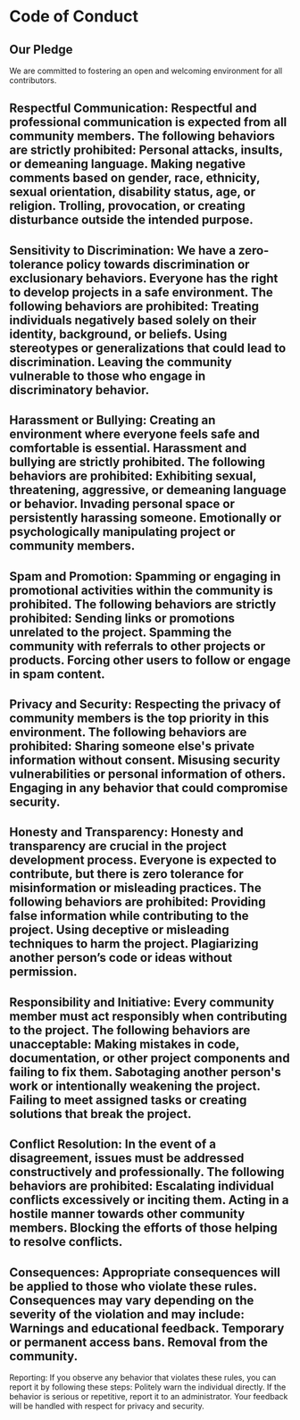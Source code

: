 # Code of Conduct

## Our Pledge
We are committed to fostering an open and welcoming environment for all contributors.

Respectful Communication:
Respectful and professional communication is expected from all community members. The following behaviors are strictly prohibited:
Personal attacks, insults, or demeaning language.
Making negative comments based on gender, race, ethnicity, sexual orientation, disability status, age, or religion.
Trolling, provocation, or creating disturbance outside the intended purpose.
-------------------------------
Sensitivity to Discrimination:
We have a zero-tolerance policy towards discrimination or exclusionary behaviors. Everyone has the right to develop projects in a safe environment. The following behaviors are prohibited:
Treating individuals negatively based solely on their identity, background, or beliefs.
Using stereotypes or generalizations that could lead to discrimination.
Leaving the community vulnerable to those who engage in discriminatory behavior.
-------------------------------
Harassment or Bullying:
Creating an environment where everyone feels safe and comfortable is essential. Harassment and bullying are strictly prohibited. The following behaviors are prohibited:
Exhibiting sexual, threatening, aggressive, or demeaning language or behavior.
Invading personal space or persistently harassing someone.
Emotionally or psychologically manipulating project or community members.
-------------------------------
Spam and Promotion:
Spamming or engaging in promotional activities within the community is prohibited. The following behaviors are strictly prohibited:
Sending links or promotions unrelated to the project.
Spamming the community with referrals to other projects or products.
Forcing other users to follow or engage in spam content.
------------------------------
Privacy and Security:
Respecting the privacy of community members is the top priority in this environment. The following behaviors are prohibited:
Sharing someone else's private information without consent.
Misusing security vulnerabilities or personal information of others.
Engaging in any behavior that could compromise security.
------------------------------
Honesty and Transparency:
Honesty and transparency are crucial in the project development process. Everyone is expected to contribute, but there is zero tolerance for misinformation or misleading practices. The following behaviors are prohibited:
Providing false information while contributing to the project.
Using deceptive or misleading techniques to harm the project.
Plagiarizing another person’s code or ideas without permission.
------------------------------
Responsibility and Initiative:
Every community member must act responsibly when contributing to the project. The following behaviors are unacceptable:
Making mistakes in code, documentation, or other project components and failing to fix them.
Sabotaging another person's work or intentionally weakening the project.
Failing to meet assigned tasks or creating solutions that break the project.
------------------------------
Conflict Resolution:
In the event of a disagreement, issues must be addressed constructively and professionally. The following behaviors are prohibited:
Escalating individual conflicts excessively or inciting them.
Acting in a hostile manner towards other community members.
Blocking the efforts of those helping to resolve conflicts.
------------------------------
Consequences:
Appropriate consequences will be applied to those who violate these rules. Consequences may vary depending on the severity of the violation and may include:
Warnings and educational feedback.
Temporary or permanent access bans.
Removal from the community.
------------------------------
Reporting:
If you observe any behavior that violates these rules, you can report it by following these steps:
Politely warn the individual directly.
If the behavior is serious or repetitive, report it to an administrator.
Your feedback will be handled with respect for privacy and security.